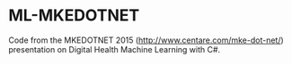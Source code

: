 # ML-MKEDOTNET 

Code from the MKEDOTNET 2015 (http://www.centare.com/mke-dot-net/) presentation on Digital Health Machine Learning with C#.


